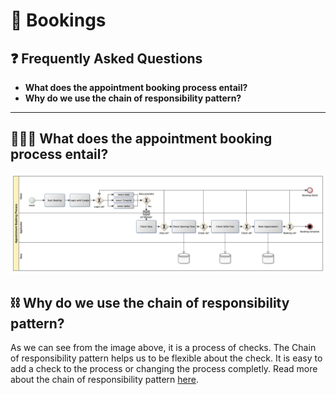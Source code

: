 # 📖 Bookings

## ❓ Frequently Asked Questions

- **What does the appointment booking process entail?**
- **Why do we use the chain of responsibility pattern?**

---

## 🏃🏾‍♂️ What does the appointment booking process entail?

![appointment-booking-process](https://github.com/TobiasGleiter/nextjs-appointment-booking/blob/main/docs/appointment-booking-process-expanded.jpg)

## ⛓️ Why do we use the chain of responsibility pattern?

As we can see from the image above, it is a process of checks.
The Chain of responsibility pattern helps us to be flexible about the check.
It is easy to add a check to the process or changing the process completly.
Read more about the chain of responsibility pattern [here](https://refactoring.guru/design-patterns/chain-of-responsibility).
